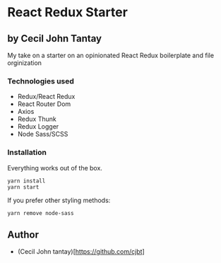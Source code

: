 # React Redux Starter

## by Cecil John Tantay

My take on a starter on an opinionated React Redux boilerplate and file orginization

### Technologies used

* Redux/React Redux
* React Router Dom
* Axios
* Redux Thunk
* Redux Logger
* Node Sass/SCSS

### Installation

Everything works out of the box. 
```
yarn install
yarn start
```

If you prefer other styling methods:

```
yarn remove node-sass
```

## Author

- (Cecil John tantay)[https://github.com/cjbt]
